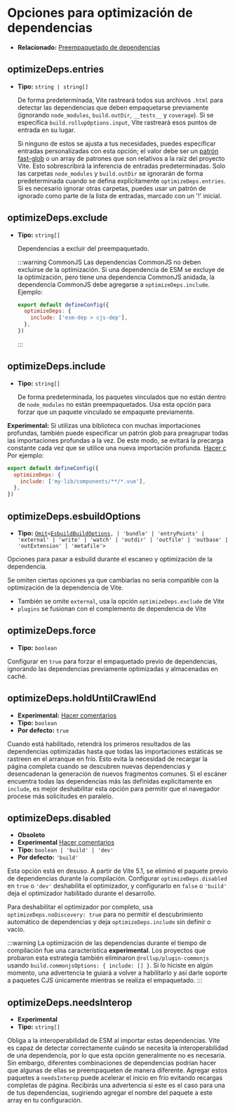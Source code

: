 # Opciones para optimización de dependencias

- **Relacionado:** [Preempaquetado de dependencias](/guide/dep-pre-bundling)

## optimizeDeps.entries

- **Tipo:** `string | string[]`

  De forma predeterminada, Vite rastreará todos sus archivos `.html` para detectar las dependencias que deben empaquetarse previamente (ignorando `node_modules`, `build.outDir`, `__tests__` y `coverage`). Si se especifica `build.rollupOptions.input`, Vite rastreará esos puntos de entrada en su lugar.

  Si ninguno de estos se ajusta a tus necesidades, puedes especificar entradas personalizadas con esta opción; el valor debe ser un [patrón fast-glob](https://github.com/mrmlnc/fast-glob#basic-syntax) o un array de patrones que son relativos a la raíz del proyecto Vite. Esto sobrescribirá la inferencia de entradas predeterminadas. Solo las carpetas `node_modules` y `build.outDir` se ignorarán de forma predeterminada cuando se defina explícitamente `optimizeDeps.entries`. Si es necesario ignorar otras carpetas, puedes usar un patrón de ignorado como parte de la lista de entradas, marcado con un '!' inicial.

## optimizeDeps.exclude

- **Tipo:** `string[]`

  Dependencias a excluir del preempaquetado.

  :::warning CommonJS
  Las dependencias CommonJS no deben excluirse de la optimización. Si una dependencia de ESM se excluye de la optimización, pero tiene una dependencia CommonJS anidada, la dependencia CommonJS debe agregarse a `optimizeDeps.include`. Ejemplo:

  ```js
  export default defineConfig({
    optimizeDeps: {
      include: ['esm-dep > cjs-dep'],
    },
  })
  ```

  :::

## optimizeDeps.include

- **Tipo:** `string[]`

  De forma predeterminada, los paquetes vinculados que no están dentro de `node_modules` no están preempaquetados. Usa esta opción para forzar que un paquete vinculado se empaquete previamente.

**Experimental:** Si utilizas una biblioteca con muchas importaciones profundas, también puede especificar un patrón glob para preagrupar todas las importaciones profundas a la vez. De este modo, se evitará la precarga constante cada vez que se utilice una nueva importación profunda. [Hacer c](https://github.com/vitejs/vite/discussions/15833) Por ejemplo:

```js
export default defineConfig({
  optimizeDeps: {
    include: ['my-lib/components/**/*.vue'],
  },
})
```

## optimizeDeps.esbuildOptions

- **Tipo:** [`Omit`](https://www.typescriptlang.org/docs/handbook/utility-types.html#omittype-keys)`<`[`EsbuildBuildOptions`](https://esbuild.github.io/api/#simple-options)`,
| 'bundle'
| 'entryPoints'
| 'external'
| 'write'
| 'watch'
| 'outdir'
| 'outfile'
| 'outbase'
| 'outExtension'
| 'metafile'>`

Opciones para pasar a esbuild durante el escaneo y optimización de la dependencia.

Se omiten ciertas opciones ya que cambiarlas no sería compatible con la optimización de la dependencia de Vite.

- También se omite `external`, usa la opción `optimizeDeps.exclude` de Vite
- `plugins` se fusionan con el complemento de dependencia de Vite

## optimizeDeps.force

- **Tipo:** `boolean`

Configurar en `true` para forzar el empaquetado previo de dependencias, ignorando las dependencias previamente optimizadas y almacenadas en caché.

## optimizeDeps.holdUntilCrawlEnd

- **Experimental:** [Hacer comentarios](https://github.com/vitejs/vite/discussions/15834)
- **Tipo:** `boolean`
- **Por defecto:** `true`

Cuando está habilitado, retendrá los primeros resultados de las dependencias optimizadas hasta que todas las importaciones estáticas se rastreen en el arranque en frío. Esto evita la necesidad de recargar la página completa cuando se descubren nuevas dependencias y desencadenan la generación de nuevos fragmentos comunes. Si el escáner encuentra todas las dependencias más las definidas explícitamente en `include`, es mejor deshabilitar esta opción para permitir que el navegador procese más solicitudes en paralelo.

## optimizeDeps.disabled

- **Obsoleto**
- **Experimental** [Hacer comentarios](https://github.com/vitejs/vite/discussions/13839)
- **Tipo:** `boolean | 'build' | 'dev'`
- **Por defecto:** `'build'`

Esta opción está en desuso. A partir de Vite 5.1, se eliminó el paquete previo de dependencias durante la compilación. Configurar `optimizeDeps.disabled` en `true` o `'dev'` deshabilita el optimizador, y configurarlo en `false` o `'build'` deja el optimizador habilitado durante el desarrollo.

Para deshabilitar el optimizador por completo, usa `optimizeDeps.noDiscovery: true` para no permitir el descubrimiento automático de dependencias y deja `optimizeDeps.include` sin definir o vacío.

:::warning
La optimización de las dependencias durante el tiempo de compilación fue una característica **experimental**. Los proyectos que probaron esta estrategia también eliminaron `@rollup/plugin-commonjs` usando `build.commonjsOptions: { include: [] }`. Si lo hiciste en algún momento, una advertencia te guiará a volver a habilitarlo y así darle soporte a paquetes CJS únicamente mientras se realiza el empaquetado.
:::

## optimizeDeps.needsInterop

- **Experimental**
- **Tipo:** `string[]`

Obliga a la interoperabilidad de ESM al importar estas dependencias. Vite es capaz de detectar correctamente cuándo se necesita la interoperabilidad de una dependencia, por lo que esta opción generalmente no es necesaria. Sin embargo, diferentes combinaciones de dependencias podrían hacer que algunas de ellas se preempaqueten de manera diferente. Agregar estos paquetes a `needsInterop` puede acelerar el inicio en frío evitando recargas completas de página. Recibirás una advertencia si este es el caso para una de tus dependencias, sugiriendo agregar el nombre del paquete a este array en tu configuración.
